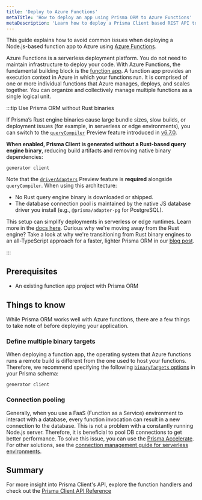 ```yaml
---
title: 'Deploy to Azure Functions'
metaTitle: 'How to deploy an app using Prisma ORM to Azure Functions'
metaDescription: 'Learn how to deploy a Prisma Client based REST API to Azure Functions and connect to an Azure SQL database'
---
```


This guide explains how to avoid common issues when deploying a Node.js-based function app to Azure using [Azure Functions](https://azure.microsoft.com/en-us/products/functions/).

Azure Functions is a serverless deployment platform. You do not need to maintain infrastructure to deploy your code. With Azure Functions, the fundamental building block is the [function app](https://learn.microsoft.com/en-us/azure/azure-functions/functions-reference?tabs=blob&pivots=programming-language-typescript). A function app provides an execution context in Azure in which your functions run. It is comprised of one or more individual functions that Azure manages, deploys, and scales together. You can organize and collectively manage multiple functions as a single logical unit.

:::tip Use Prisma ORM without Rust binaries

If Prisma’s Rust engine binaries cause large bundle sizes, slow builds, or deployment issues (for example, in serverless or edge environments), you can switch to the [`queryCompiler`](/orm/prisma-client/setup-and-configuration/no-rust-engine) Preview feature introduced in [v6.7.0](https://pris.ly/release/6.7.0).

**When enabled, Prisma Client is generated without a Rust-based query engine binary**, reducing build artifacts and removing native binary dependencies:

```prisma
generator client 
```

Note that the [`driverAdapters`](/orm/overview/databases/database-drivers#driver-adapters) Preview feature is **required** alongside `queryCompiler`.
When using this architecture:

* No Rust query engine binary is downloaded or shipped.
* The database connection pool is maintained by the native JS database driver you install (e.g., `@prisma/adapter-pg` for PostgreSQL).

This setup can simplify deployments in serverless or edge runtimes. Learn more in the [docs here](/orm/prisma-client/setup-and-configuration/no-rust-engine). Curious why we're moving away from the Rust engine? Take a look at why we're transitioning from Rust binary engines to an all-TypeScript approach for a faster, lighter Prisma ORM in our [blog post](https://www.prisma.io/blog/try-the-new-rust-free-version-of-prisma-orm-early-access).

:::

## Prerequisites

- An existing function app project with Prisma ORM

## Things to know

While Prisma ORM works well with Azure functions, there are a few things to take note of before deploying your application.

### Define multiple binary targets

When deploying a function app, the operating system that Azure functions runs a remote build is different from the one used to host your functions. Therefore, we recommend specifying the following [`binaryTargets` options](/orm/reference/prisma-schema-reference#binarytargets-options) in your Prisma schema:

```prisma file=schema.prisma highlight=3;normal showLineNumbers
generator client 
```

### Connection pooling

Generally, when you use a FaaS (Function as a Service) environment to interact with a database, every function invocation can result in a new connection to the database. This is not a problem with a constantly running Node.js server. Therefore, it is beneficial to pool DB connections to get better performance. To solve this issue, you can use the [Prisma Accelerate](/accelerate). For other solutions, see the [connection management guide for serverless environments](/orm/prisma-client/setup-and-configuration/databases-connections#serverless-environments-faas).

## Summary

For more insight into Prisma Client's API, explore the function handlers and check out the [Prisma Client API Reference](/orm/reference/prisma-client-reference)